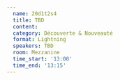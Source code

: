 ```yaml
---
  name: 20d1t2s4
  title: TBD
  content:
  category: Découverte & Nouveauté
  format: Lightning
  speakers: TBD
  room: Mezzanine
  time_start: '13:00'
  time_end: '13:15'
---
```


